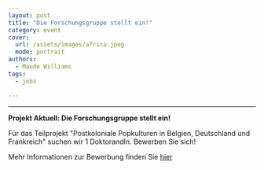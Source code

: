 ```yaml
---
layout: post
title: "Die Forschungsgruppe stellt ein!"
category: event
cover:
  url: /assets/images/africa.jpeg
  mode: portrait
authors:
  - Maude Williams
tags:
  - jobs

---
```

****

**Projekt Aktuell: Die Forschungsgruppe stellt ein!**

Für das Teilprojekt "Postkoloniale Popkulturen in Belgien, Deutschland und Frankreich" suchen wir 1 DoktorandIn. Bewerben Sie sich!

<!-- more -->

Mehr Informationen zur Bewerbung finden Sie [hier](https://www4.uni-jena.de/Universit%C3%A4t/Stellenmarkt/Wissenschaftliche+Besch%C3%A4ftigte/Wissenschaftliche_r+Mitarbeiter_in+%28m_w_d%29++im+Rahmen+des+Projekts+%E2%80%9EPostkoloniale+Popkulturen+in+Belgien_+Deutschland+und+Frankreich%E2%80%9C.html)
